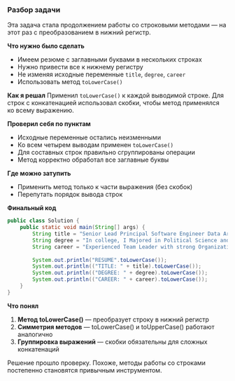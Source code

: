 ### **Разбор задачи**

Эта задача стала продолжением работы со строковыми методами — на этот раз с преобразованием в нижний регистр.

**Что нужно было сделать**
- Имеем резюме с заглавными буквами в нескольких строках
- Нужно привести все к нижнему регистру
- Не изменяя исходные переменные `title`, `degree`, `career`
- Использовать метод `toLowerCase()`

**Как я решал**
Применил `toLowerCase()` к каждой выводимой строке. Для строк с конкатенацией использовал скобки, чтобы метод применялся ко всему выражению.

**Проверил себя по пунктам**
- Исходные переменные остались неизменными
- Ко всем четырем выводам применен `toLowerCase()`
- Для составных строк правильно сгруппированы операции
- Метод корректно обработал все заглавные буквы

**Где можно затупить**
- Применить метод только к части выражения (без скобок)
- Перепутать порядок вывода строк

**Финальный код**
```java
public class Solution {
    public static void main(String[] args) {
        String title = "Senior Lead Principal Software Engineer Data Architect";
        String degree = "In college, I Majored in Political Science and Minored in Religious Studies.";
        String career = "Experienced Team Leader with strong Organizational Skills and a Successful career in Management.";
        
        System.out.println("RESUME".toLowerCase());
        System.out.println(("TITLE: " + title).toLowerCase());
        System.out.println(("DEGREE: " + degree).toLowerCase());
        System.out.println(("CAREER: " + career).toLowerCase());
    }
}
```

**Что понял**
1. **Метод toLowerCase()** — преобразует строку в нижний регистр
2. **Симметрия методов** — toLowerCase() и toUpperCase() работают аналогично
3. **Группировка выражений** — скобки обязательны для сложных конкатенаций

Решение прошло проверку. Похоже, методы работы со строками постепенно становятся привычным инструментом.
